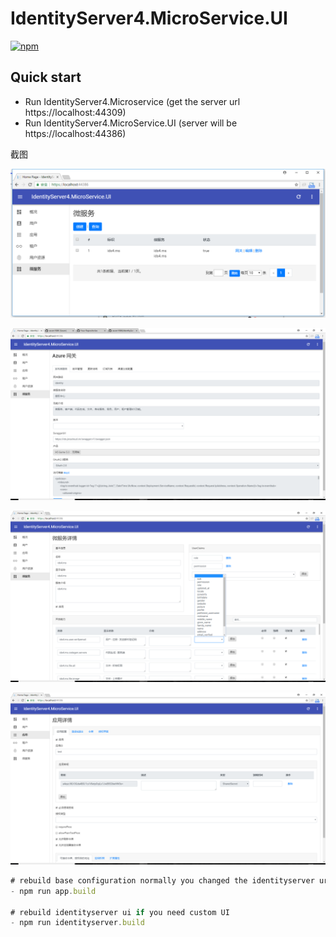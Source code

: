 # IdentityServer4.MicroService.UI



[![npm](https://img.shields.io/npm/v/identityserver4.microservice.ui.svg)](https://www.npmjs.com/package/identityserver4.microservice.ui)


## Quick start

- Run IdentityServer4.Microservice (get the server url https://localhost:44309)
- Run IdentityServer4.MicroService.UI (server will be https://localhost:44386)


截图

![1](1.png)

![2](2.png)

![3](3.png)

![4](4.png)


```javascript
# rebuild base configuration normally you changed the identityserver url
- npm run app.build

# rebuild identityserver ui if you need custom UI
- npm run identityserver.build
```